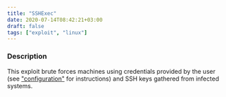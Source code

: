 ```yaml
---
title: "SSHExec"
date: 2020-07-14T08:42:21+03:00
draft: false
tags: ["exploit", "linux"]
---
```

### Description

This exploit brute forces machines using credentials provided by the user (see ["configuration"](../usage/configuration) for instructions) and SSH keys gathered from infected systems.
